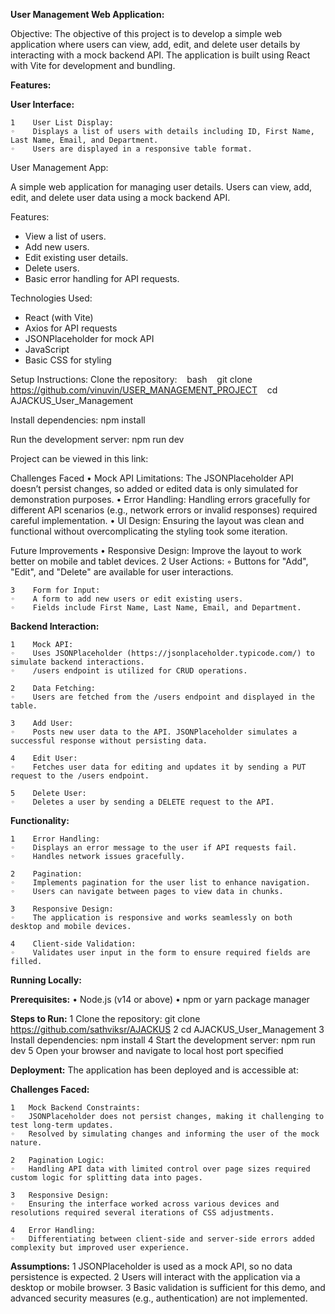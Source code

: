 **User Management Web Application:**

Objective:
The objective of this project is to develop a simple web application where users can view, add, edit, and delete user details by interacting with a mock backend API. The application is built using React with Vite for development and bundling.

**Features:**

**User Interface:**

    1    User List Display:
    ◦    Displays a list of users with details including ID, First Name, Last Name, Email, and Department.
    ◦    Users are displayed in a responsive table format.
User Management App:

A simple web application for managing user details. Users can view, add, edit, and delete user data using a mock backend API.

Features:
- View a list of users.
- Add new users.
- Edit existing user details.
- Delete users.
- Basic error handling for API requests.

Technologies Used:
- React (with Vite)
- Axios for API requests
- JSONPlaceholder for mock API
- JavaScript
- Basic CSS for styling

Setup Instructions:
Clone the repository:
   bash
   git clone https://github.com/vinuvin/USER_MANAGEMENT_PROJECT
   cd AJACKUS_User_Management

Install dependencies:
npm install

Run the development server:
npm run dev

Project can be viewed in this link:


Challenges Faced
	•	Mock API Limitations: The JSONPlaceholder API doesn’t persist changes, so added or edited data is only simulated for demonstration purposes.
	•	Error Handling: Handling errors gracefully for different API scenarios (e.g., network errors or invalid responses) required careful implementation.
	•	UI Design: Ensuring the layout was clean and functional without overcomplicating the styling took some iteration.


Future Improvements
	•	Responsive Design: Improve the layout to work better on mobile and tablet devices.
    2    User Actions:
    ◦    Buttons for "Add", "Edit", and "Delete" are available for user interactions.

    3    Form for Input:
    ◦    A form to add new users or edit existing users.
    ◦    Fields include First Name, Last Name, Email, and Department.


**Backend Interaction:**

    1    Mock API:
    ◦    Uses JSONPlaceholder (https://jsonplaceholder.typicode.com/) to simulate backend interactions.
    ◦    /users endpoint is utilized for CRUD operations.

    2    Data Fetching:
    ◦    Users are fetched from the /users endpoint and displayed in the table.

    3    Add User:
    ◦    Posts new user data to the API. JSONPlaceholder simulates a successful response without persisting data.

    4    Edit User:
    ◦    Fetches user data for editing and updates it by sending a PUT request to the /users endpoint.

    5    Delete User:
    ◦    Deletes a user by sending a DELETE request to the API.


**Functionality:**

    1    Error Handling:
    ◦    Displays an error message to the user if API requests fail.
    ◦    Handles network issues gracefully.

    2    Pagination:
    ◦    Implements pagination for the user list to enhance navigation.
    ◦    Users can navigate between pages to view data in chunks.

    3    Responsive Design:
    ◦    The application is responsive and works seamlessly on both desktop and mobile devices.

    4    Client-side Validation:
    ◦    Validates user input in the form to ensure required fields are filled.

**Running Locally:**

**Prerequisites:**
    •    Node.js (v14 or above)
    •    npm or yarn package manager

**Steps to Run:**
    1    Clone the repository:
git clone https://github.com/sathviksr/AJACKUS
    2    cd AJACKUS_User_Management
    3    Install dependencies:
          npm install
    4    Start the development server:
         npm run dev
    5    Open your browser and navigate to local host port specified

**Deployment:**
The application has been deployed and is accessible at:  

**Challenges Faced:**

	1	Mock Backend Constraints:
	◦	JSONPlaceholder does not persist changes, making it challenging to test long-term updates.
	◦	Resolved by simulating changes and informing the user of the mock nature.

	2	Pagination Logic:
	◦	Handling API data with limited control over page sizes required custom logic for splitting data into pages.

	3	Responsive Design:
	◦	Ensuring the interface worked across various devices and resolutions required several iterations of CSS adjustments.

	4	Error Handling:
	◦	Differentiating between client-side and server-side errors added complexity but improved user experience.

**Assumptions:**
	1	JSONPlaceholder is used as a mock API, so no data persistence is expected.
	2	Users will interact with the application via a desktop or mobile browser.
	3	Basic validation is sufficient for this demo, and advanced security measures (e.g., authentication) are not implemented.
